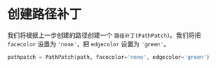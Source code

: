 # 创建路径补丁

我们将根据上一步创建的路径创建一个 `路径补丁(PathPatch)`。我们将把 `facecolor` 设置为 `'none'`，把 `edgecolor` 设置为 `'green'`。

```python
pathpatch = PathPatch(path, facecolor='none', edgecolor='green')
```
